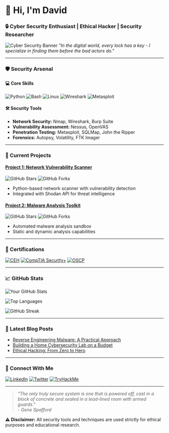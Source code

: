 # 👋 Hi, I'm David
### 🔒 Cyber Security Enthusiast | Ethical Hacker | Security Researcher

![Cyber Security Banner](https://github.com/davidchemwetich/davidchemwetich/blob/main/assets/cyber-banner.gif?raw=true) 
*"In the digital world, every lock has a key - I specialize in finding them before the bad actors do."*

---

### 🛡️ Security Arsenal

#### 💻 Core Skills
![Python](https://img.shields.io/badge/Python-3776AB?style=for-the-badge&logo=python&logoColor=white)
![Bash](https://img.shields.io/badge/Shell_Script-121011?style=for-the-badge&logo=gnu-bash&logoColor=white)
![Linux](https://img.shields.io/badge/Linux-FCC624?style=for-the-badge&logo=linux&logoColor=black)
![Wireshark](https://img.shields.io/badge/Wireshark-1679A7?style=for-the-badge&logo=wireshark&logoColor=white)
![Metasploit](https://img.shields.io/badge/Metasploit-EF3B2C?style=for-the-badge&logo=metasploit&logoColor=white)

#### 🛠️ Security Tools
- **Network Security:** Nmap, Wireshark, Burp Suite
- **Vulnerability Assessment:** Nessus, OpenVAS
- **Penetration Testing:** Metasploit, SQLMap, John the Ripper
- **Forensics:** Autopsy, Volatility, FTK Imager

---

### 🔭 Current Projects

#### [Project 1: Network Vulnerability Scanner](https://github.com/[YourUsername]/network-scanner)
![GitHub Stars](https://img.shields.io/github/stars/[YourUsername]/network-scanner?style=flat-square)
![GitHub Forks](https://img.shields.io/github/forks/[YourUsername]/network-scanner?style=flat-square)
- Python-based network scanner with vulnerability detection
- Integrated with Shodan API for threat intelligence

#### [Project 2: Malware Analysis Toolkit](https://github.com/fotify-devs/ladybird)
![GitHub Stars](https://img.shields.io/github/stars/[YourUsername]/malware-analysis?style=flat-square)
![GitHub Forks](https://img.shields.io/github/forks/[YourUsername]/malware-analysis?style=flat-square)
- Automated malware analysis sandbox
- Static and dynamic analysis capabilities

---

### 📜 Certifications
[![CEH](https://img.shields.io/badge/CEH-ECCouncil-FF6D00?style=for-the-badge)](https://www.eccouncil.org/)
[![CompTIA Security+](https://img.shields.io/badge/CompTIA_Security+-007AB8?style=for-the-badge)](https://www.comptia.org/)
[![OSCP](https://img.shields.io/badge/OSCP-Offensive_Security-FF6D00?style=for-the-badge)](https://www.offensive-security.com/)

---

### 📈 GitHub Stats

![Your GitHub Stats](https://github-readme-stats.vercel.app/api?username=[YourUsername]&show_icons=true&theme=dark&hide_border=true)

![Top Languages](https://github-readme-stats.vercel.app/api/top-langs/?username=[YourUsername]&layout=compact&theme=dark&hide_border=true)

![GitHub Streak](https://github-readme-streak-stats.herokuapp.com/?user=[YourUsername]&theme=dark&hide_border=true)

---

### 📝 Latest Blog Posts
<!-- BLOG-POST-LIST:START -->
- [Reverse Engineering Malware: A Practical Approach](https://yourblog.com/malware-reversing)
- [Building a Home Cybersecurity Lab on a Budget](https://yourblog.com/cyber-lab)
- [Ethical Hacking: From Zero to Hero](https://yourblog.com/ethical-hacking)
<!-- BLOG-POST-LIST:END -->

---

### 🔗 Connect With Me
[![LinkedIn](https://img.shields.io/badge/LinkedIn-0077B5?style=for-the-badge&logo=linkedin&logoColor=white)](https://linkedin.com/in/yourprofile)
[![Twitter](https://img.shields.io/badge/Twitter-1DA1F2?style=for-the-badge&logo=twitter&logoColor=white)](https://twitter.com/yourhandle)
[![TryHackMe](https://img.shields.io/badge/TryHackMe-212C42?style=for-the-badge&logo=tryhackme&logoColor=white)](https://tryhackme.com/p/yourprofile)

---

> *"The only truly secure system is one that is powered off, cast in a block of concrete and sealed in a lead-lined room with armed guards."*  
> *- Gene Spafford*

⚠️ **Disclaimer:** All security tools and techniques are used strictly for ethical purposes and educational research.
